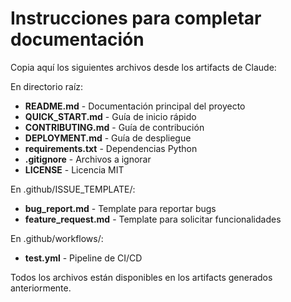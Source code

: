 # Instrucciones para completar documentación

Copia aquí los siguientes archivos desde los artifacts de Claude:

En directorio raíz:
- **README.md** - Documentación principal del proyecto
- **QUICK_START.md** - Guía de inicio rápido
- **CONTRIBUTING.md** - Guía de contribución
- **DEPLOYMENT.md** - Guía de despliegue
- **requirements.txt** - Dependencias Python
- **.gitignore** - Archivos a ignorar
- **LICENSE** - Licencia MIT

En .github/ISSUE_TEMPLATE/:
- **bug_report.md** - Template para reportar bugs
- **feature_request.md** - Template para solicitar funcionalidades

En .github/workflows/:
- **test.yml** - Pipeline de CI/CD

Todos los archivos están disponibles en los artifacts generados anteriormente.
